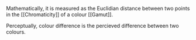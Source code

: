 Mathematically, it is measured as the Euclidian distance between two points in the [[Chromaticity]] of a colour [[Gamut]].

Perceptually, colour difference is the percieved difference between two colours.
